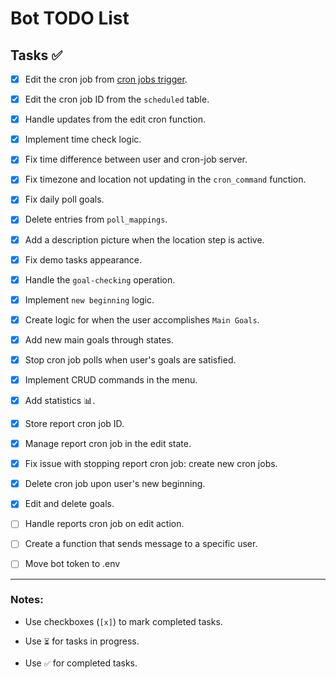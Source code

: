 # Bot TODO List

## Tasks ✅

- [x] Edit the cron job from [cron jobs trigger](https://cron-job.org).

- [x] Edit the cron job ID from the `scheduled` table.

- [x] Handle updates from the edit cron function.

- [x] Implement time check logic.

- [x] Fix time difference between user and cron-job server.

- [x] Fix timezone and location not updating in the `cron_command` function.

- [x] Fix daily poll goals.

- [x] Delete entries from `poll_mappings`.

- [x] Add a description picture when the location step is active.

- [x] Fix demo tasks appearance.

- [x] Handle the `goal-checking` operation.

- [x] Implement `new beginning` logic.

- [x] Create logic for when the user accomplishes `Main Goals`.

- [x] Add new main goals through states.

- [x] Stop cron job polls when user's goals are satisfied.

- [x] Implement CRUD commands in the menu.

- [x] Add statistics 📊.

- [x] Store report cron job ID.

- [x] Manage report cron job in the edit state.

- [x] Fix issue with stopping report cron job: create new cron jobs.

- [x] Delete cron job upon user's new beginning.

- [X] Edit and delete goals.

- [ ] Handle reports cron job on edit action.

- [ ] Create a function that sends message to a specific user.

- [ ] Move bot token to .env  
---
### Notes:

- Use checkboxes (`[x]`) to mark completed tasks.

- Use `⏳` for tasks in progress.

- Use `✅` for completed tasks.